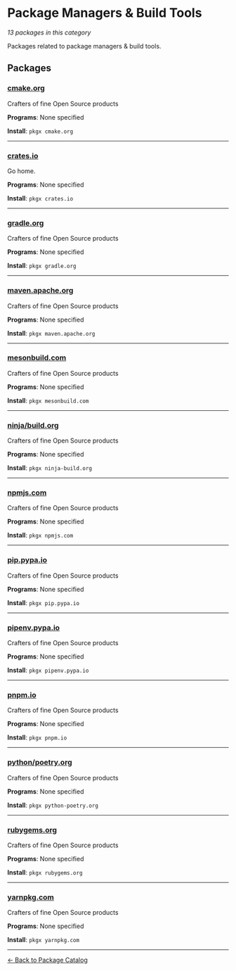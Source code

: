 # Package Managers & Build Tools

*13 packages in this category*

Packages related to package managers & build tools.

## Packages

### [cmake.org](../packages/cmakeorg.md)

Crafters of fine Open Source products

**Programs**: None specified

**Install**: `pkgx cmake.org`

---

### [crates.io](../packages/cratesio.md)

Go home.

**Programs**: None specified

**Install**: `pkgx crates.io`

---

### [gradle.org](../packages/gradleorg.md)

Crafters of fine Open Source products

**Programs**: None specified

**Install**: `pkgx gradle.org`

---

### [maven.apache.org](../packages/mavenapacheorg.md)

Crafters of fine Open Source products

**Programs**: None specified

**Install**: `pkgx maven.apache.org`

---

### [mesonbuild.com](../packages/mesonbuildcom.md)

Crafters of fine Open Source products

**Programs**: None specified

**Install**: `pkgx mesonbuild.com`

---

### [ninja/build.org](../packages/ninjabuildorg.md)

Crafters of fine Open Source products

**Programs**: None specified

**Install**: `pkgx ninja-build.org`

---

### [npmjs.com](../packages/npmjscom.md)

Crafters of fine Open Source products

**Programs**: None specified

**Install**: `pkgx npmjs.com`

---

### [pip.pypa.io](../packages/pippypaio.md)

Crafters of fine Open Source products

**Programs**: None specified

**Install**: `pkgx pip.pypa.io`

---

### [pipenv.pypa.io](../packages/pipenvpypaio.md)

Crafters of fine Open Source products

**Programs**: None specified

**Install**: `pkgx pipenv.pypa.io`

---

### [pnpm.io](../packages/pnpmio.md)

Crafters of fine Open Source products

**Programs**: None specified

**Install**: `pkgx pnpm.io`

---

### [python/poetry.org](../packages/pythonpoetryorg.md)

Crafters of fine Open Source products

**Programs**: None specified

**Install**: `pkgx python-poetry.org`

---

### [rubygems.org](../packages/rubygemsorg.md)

Crafters of fine Open Source products

**Programs**: None specified

**Install**: `pkgx rubygems.org`

---

### [yarnpkg.com](../packages/yarnpkgcom.md)

Crafters of fine Open Source products

**Programs**: None specified

**Install**: `pkgx yarnpkg.com`

---

[← Back to Package Catalog](../package-catalog.md)
